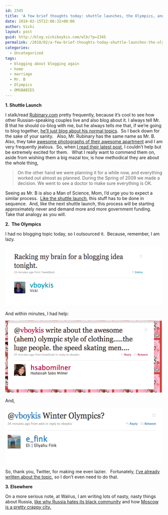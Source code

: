 ```yaml
---
id: 2345
title: 'A few brief thoughts today: shuttle launches, the Olympics, and why Russians are racist'
date: 2010-02-15T22:06:32+00:00
author: Vicki
layout: post
guid: http://blog.vickiboykis.com/wlb/?p=2345
permalink: /2010/02/a-few-brief-thoughts-today-shuttle-launches-the-olympics-and-why-russians-are-racist/
categories:
  - Uncategorized
tags:
  - blogging about blogging again
  - home
  - marriage
  - Mr. B
  - Olympics
  - OMGBABIES
---
```

**1. Shuttle Launch**

I stalk/read [Rubinary.com](http://www.rubinary.com/) pretty frequently, because it&#8217;s cool to see how other Russian-speaking couples live and also blog about it. I always tell Mr. B that he should co-blog with me, but he always tells me that, if we&#8217;re going to blog together, [he&#8217;ll just blog about his normal topics](http://danboykis.com/).  So I back down for the sake of your sanity.   Also, Mr. Rubinary has the same name as Mr. B.  Also, they take [awesome photographs of their awesome apartment](http://picasaweb.google.com/DR2000/HomeSweetHome#5412241121646867650) and I am very frequently jealous.  So, when [I read their latest post](http://www.rubinary.com/2010/02/08/our-little-secret/), I couldn&#8217;t help but be extremely excited for them.   What I really want to commend them on, aside from wishing them a big mazal tov, is how methodical they are about the whole thing,

> On the other hand we were planning it for a while now, and everything worked out almost as planned. During the Spring of 2009 we made a decision. We went to see a doctor to make sure everything is OK.

Seeing as Mr. B is also a Man of Science, Mom, I&#8217;d urge you to expect a similar process.  [Like the shuttle launch](http://www.nasa.gov/mission_pages/shuttle/shuttlemissions/sts133/index.html), this stuff has to be done in sequence.  And, like the next shuttle launch, this process will be starting approximately never and demand more and more government funding.  Take that analogy as you will.

**2.  The Olympics**

I had no blogging topic today, so I outsourced it.  Because, remember, I am lazy.

[<img class="aligncenter size-full wp-image-2346" title="Picture 8" src="https://raw.githubusercontent.com/veekaybee/wlb/gh-pages/assets/images/2010/02/Picture-8.png" alt="" width="522" height="189" />](https://raw.githubusercontent.com/veekaybee/wlb/gh-pages/assets/images/2010/02/Picture-8.png)

And within minutes, I had help:

[<img class="aligncenter size-full wp-image-2347" title="Picture 9" src="https://raw.githubusercontent.com/veekaybee/wlb/gh-pages/assets/images/2010/02/Picture-9.png" alt="" width="501" height="229" />](https://raw.githubusercontent.com/veekaybee/wlb/gh-pages/assets/images/2010/02/Picture-9.png)

And,

[<img class="aligncenter size-full wp-image-2348" title="Picture 10" src="https://raw.githubusercontent.com/veekaybee/wlb/gh-pages/assets/images/2010/02/Picture-10.png" alt="" width="532" height="178" />](https://raw.githubusercontent.com/veekaybee/wlb/gh-pages/assets/images/2010/02/Picture-10.png)

So, thank you, Twitter, for making me even lazier.   Fortunately, [I&#8217;ve already written about the topic,](http://www.jewlicious.com/author/vicki/) so I don&#8217;t even need to do that.

**3. Elsewhere**

On a more serious note, at Walrus, I am writing lots of nasty, nasty things about Russia, [like why Russia hates its black community](http://walrus.vickiboykis.com/2010/02/11/the-black-community-in-russia-faring-poorly/) and how [Moscow is a pretty crappy city.](http://walrus.vickiboykis.com/2010/02/16/moscows-hospitality-industry-struggles-in-2010/)